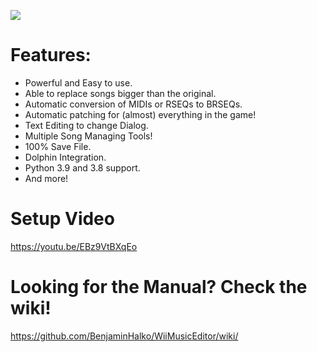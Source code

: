 ![](https://user-images.githubusercontent.com/73490201/119917911-4e628100-bf1c-11eb-9c8c-2b8727e2d916.png)
# Features:
- Powerful and Easy to use.
- Able to replace songs bigger than the original.
- Automatic conversion of MIDIs or RSEQs to BRSEQs.
- Automatic patching for (almost) everything in the game!
- Text Editing to change Dialog.
- Multiple Song Managing Tools!
- 100% Save File.
- Dolphin Integration.
- Python 3.9 and 3.8 support.
- And more!

# Setup Video
https://youtu.be/EBz9VtBXqEo

# Looking for the Manual? Check the wiki!
https://github.com/BenjaminHalko/WiiMusicEditor/wiki/
